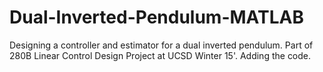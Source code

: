 # Dual-Inverted-Pendulum-MATLAB
Designing a controller and estimator for a dual inverted pendulum. Part of 280B Linear Control Design Project at UCSD Winter 15'.
Adding the code.
